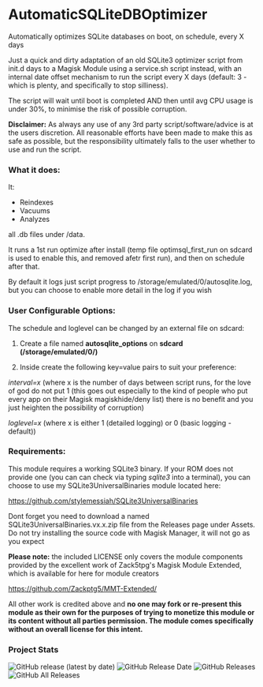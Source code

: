 # AutomaticSQLiteDBOptimizer

Automatically optimizes SQLite databases on boot, on schedule, every X days

Just a quick and dirty adaptation of an old SQLite3 optimizer script from init.d days to a Magisk Module using a service.sh script instead, 
with an internal date offset mechanism to run the script every X days (default: 3 - which is plenty, and specifically to stop silliness).

The script will wait until boot is completed AND then until avg CPU usage is under 30%, to minimise the risk of possible corruption. 

**Disclaimer:** As always any use of any 3rd party script/software/advice is at the users discretion. All reasonable efforts have been made to make this as safe as possible, but the responsibility ultimately falls to the user whether to use and run the script. 



### What it does: ###

It:

- Reindexes
- Vacuums 
- Analyzes 

all .db files under /data. 

It runs a 1st run optimize after install (temp file optimsql_first_run on sdcard is used to enable this, and removed afetr first run), and then on schedule after that. 

By default it logs just script progress to /storage/emulated/0/autosqlite.log, but you can choose to enable more detail in the log if you wish


### User Configurable Options: ###

The schedule and loglevel can be changed by an external file on sdcard:

1. Create a file named **autosqlite_options** on **sdcard (/storage/emulated/0/)**

2. Inside create the following key=value pairs to suit your preference:

*interval=x*   (where x is the number of days between script runs, for the love of god do not put 1 (this goes out especially to the kind of people who put every app on their Magisk magiskhide/deny list) there is no benefit and you just heighten the possibility of corruption)

*loglevel=x*   (where x is either 1 (detailed logging) or 0 (basic logging - default))

### Requirements: ###

This module requires a working SQLite3 binary. If your ROM does not provide one (you can can check via typing *sqlite3* into a terminal), you can choose to use my SQLite3UniversalBinaries module located here:


https://github.com/stylemessiah/SQLite3UniversalBinaries


Dont forget you need to download a named SQLite3UniversalBinaries.vx.x.zip file from the Releases page under Assets. Do not try installing the source code with Magisk Manager, it will not go as you expect


**Please note:** the included LICENSE only covers the module components provided by the excellent work of Zack5tpg's Magisk Module Extended, which is available for here for module creators

https://github.com/Zackptg5/MMT-Extended/


All other work is credited above and **no one may fork or re-present this module as their own for the purposes of trying to monetize this module or its content without all parties permission. The module comes specifically without an overall license for this intent.**


### Project Stats ###

![GitHub release (latest by date)](https://img.shields.io/github/v/release/stylemessiah/AutomaticSQLiteDBOptimizer?label=Release&style=plastic) ![GitHub Release Date](https://img.shields.io/github/release-date/stylemessiah/AutomaticSQLiteDBOptimizer?label=Release%20Date&style=plastic) ![GitHub Releases](https://img.shields.io/github/downloads/stylemessiah/AutomaticSQLiteDBOptimizer/latest/total?label=Downloads%20%28Latest%20Release%29&style=plastic) ![GitHub All Releases](https://img.shields.io/github/downloads/stylemessiah/AutomaticSQLiteDBOptimizer/total?label=Total%20Downloads%20%28All%20Releases%29&style=plastic)

​
